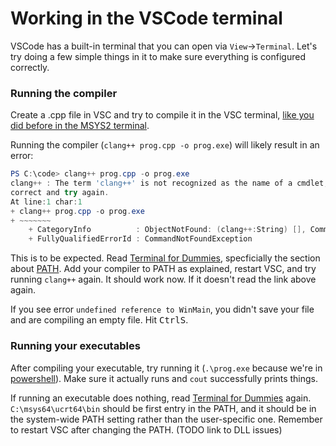 # Working in the VSCode terminal

VSCode has a built-in terminal that you can open via `View`->`Terminal`. Let's try doing a few simple things in it to make sure everything is configured correctly.

### Running the compiler

Create a .cpp file in VSC and try to compile it in the VSC terminal, [like you did before in the MSYS2 terminal](/compiling_in_terminal_win.md).

Running the compiler (`clang++ prog.cpp -o prog.exe`) will likely result in an error:
```powershell
PS C:\code> clang++ prog.cpp -o prog.exe
clang++ : The term 'clang++' is not recognized as the name of a cmdlet, function, script file, or operable program. Check the spelling of the name, or if a path was included, verify that the path is
correct and try again.
At line:1 char:1
+ clang++ prog.cpp -o prog.exe
+ ~~~~~~~
    + CategoryInfo          : ObjectNotFound: (clang++:String) [], CommandNotFoundException
    + FullyQualifiedErrorId : CommandNotFoundException
```

This is to be expected. Read [Terminal for Dummies](/terminal_for_dummies.md), specficially the section about [PATH](/terminal_for_dummies.md#path). Add your compiler to PATH as explained, restart VSC, and try running `clang++` again. It should work now. If it doesn't read the link above again.

If you see error `undefined reference to WinMain`, you didn't save your file and are compiling an empty file. Hit <kbd>Ctrl</kbd><kbd>S</kbd>.

### Running your executables

After compiling your executable, try running it (`.\prog.exe` because we're in [powershell](/terminal_for_dummies.md#what-is-a-shell)). Make sure it actually runs and `cout` successfully prints things.

If running an executable does nothing, read [Terminal for Dummies](/terminal_for_dummies.md) again. `C:\msys64\ucrt64\bin` should be first entry in the PATH, and it should be in the system-wide PATH setting rather than the user-specific one. Remember to restart VSC after changing the PATH. (TODO link to DLL issues)
